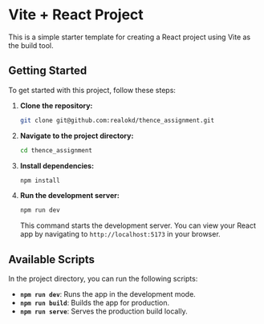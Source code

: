 # Vite + React Project

This is a simple starter template for creating a React project using Vite as the build tool.

## Getting Started

To get started with this project, follow these steps:

1. **Clone the repository:**

    ```bash
    git clone git@github.com:realokd/thence_assignment.git
    ```

2. **Navigate to the project directory:**

    ```bash
    cd thence_assignment
    ```

3. **Install dependencies:**

    ```bash
    npm install
    ```

4. **Run the development server:**

    ```bash
    npm run dev
    ```

   This command starts the development server. You can view your React app by navigating to `http://localhost:5173` in your browser.

## Available Scripts

In the project directory, you can run the following scripts:

- **`npm run dev`**: Runs the app in the development mode.
- **`npm run build`**: Builds the app for production.
- **`npm run serve`**: Serves the production build locally.